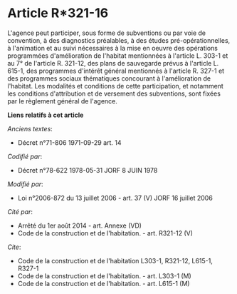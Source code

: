 # Article R*321-16

L'agence peut participer, sous forme de subventions ou par voie de convention, à des diagnostics préalables, à des études
pré-opérationnelles, à l'animation et au suivi nécessaires à la mise en oeuvre des opérations programmées d'amélioration de
l'habitat mentionnées à l'article L. 303-1 et au 7° de l'article R. 321-12, des plans de sauvegarde prévus à l'article L.
615-1, des programmes d'intérêt général mentionnés à l'article R. 327-1 et des programmes sociaux thématiques concourant à
l'amélioration de l'habitat. Les modalités et conditions de cette participation, et notamment les conditions d'attribution et
de versement des subventions, sont fixées par le règlement général de l'agence.

**Liens relatifs à cet article**

_Anciens textes_:

  - Décret n°71-806 1971-09-29 art. 14

_Codifié par_:

  - Décret n°78-622 1978-05-31 JORF 8 JUIN 1978

_Modifié par_:

  - Loi n°2006-872 du 13 juillet 2006 - art. 37 (V) JORF 16 juillet 2006

_Cité par_:

  - Arrêté du 1er août 2014 - art. Annexe (VD)
  - Code de la construction et de l'habitation. - art. R321-12 (V)

_Cite_:

  - Code de la construction et de l'habitation L303-1, R321-12, L615-1, R327-1
  - Code de la construction et de l'habitation. - art. L303-1 (M)
  - Code de la construction et de l'habitation. - art. L615-1 (M)
